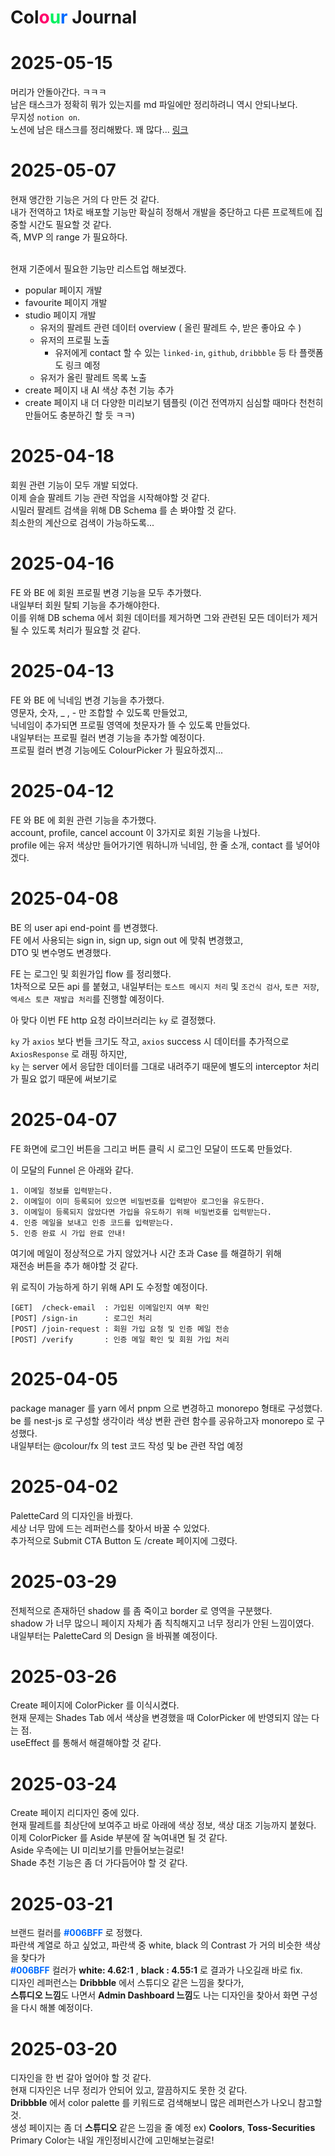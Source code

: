 # Col<span style="color:#FF006A">o</span><span style="color:#00F05F">u</span><span style="color:#006BFF">r</span> Journal

# 2025-05-15

머리가 안돌아간다. ㅋㅋㅋ<br>
남은 태스크가 정확히 뭐가 있는지를 md 파일에만 정리하려니 역시 안되나보다.<br>
무지성 `notion on`.<br>
노션에 남은 태스크를 정리해봤다. 꽤 많다... [링크](https://www.notion.so/Colour-1f4939e5892a80b6a4bbc3050f707846)

# 2025-05-07

현재 앵간한 기능은 거의 다 만든 것 같다.<br>
내가 전역하고 1차로 배포할 기능만 확실히 정해서 개발을 중단하고 다른 프로젝트에 집중할 시간도 필요할 것 같다.<br>
즉, MVP 의 range 가 필요하다.<br><br>

현재 기준에서 필요한 기능만 리스트업 해보겠다.<br>

- popular 페이지 개발
- favourite 페이지 개발
- studio 페이지 개발
  - 유저의 팔레트 관련 데이터 overview ( 올린 팔레트 수, 받은 좋아요 수 )
  - 유저의 프로필 노출
    - 유저에게 contact 할 수 있는 `linked-in`, `github`, `dribbble` 등 타 플랫폼도 링크 예정
  - 유저가 올린 팔레트 목록 노출
- create 페이지 내 AI 색상 추천 기능 추가
- create 페이지 내 더 다양한 미리보기 템플릿 (이건 전역까지 심심할 때마다 천천히 만들어도 충분하긴 할 듯 ㅋㅋ)

# 2025-04-18

회원 관련 기능이 모두 개발 되었다.<br>
이제 슬슬 팔레트 기능 관련 작업을 시작해야할 것 같다.<br>
시밀러 팔레트 검색을 위해 DB Schema 를 손 봐야할 것 같다.<br>
최소한의 계산으로 검색이 가능하도록...

# 2025-04-16

FE 와 BE 에 회원 프로필 변경 기능을 모두 추가했다.<br>
내일부터 회원 탈퇴 기능을 추가해야한다.<br>
이를 위해 DB schema 에서 회원 데이터를 제거하면 그와 관련된 모든 데이터가 제거될 수 있도록 처리가 필요할 것 같다.

# 2025-04-13

FE 와 BE 에 닉네임 변경 기능을 추가했다.<br>
영문자, 숫자, \_ , - 만 조합할 수 있도록 만들었고,<br>
닉네임이 추가되면 프로필 영역에 첫문자가 뜰 수 있도록 만들었다.<br>
내일부터는 프로필 컬러 변경 기능을 추가할 예정이다.<br>
프로필 컬러 변경 기능에도 ColourPicker 가 필요하겠지...

# 2025-04-12

FE 와 BE 에 회원 관련 기능을 추가했다.<br>
account, profile, cancel account 이 3가지로 회원 기능을 나눴다.<br>
profile 에는 유저 색상만 들어가기엔 뭐하니까 닉네임, 한 줄 소개, contact 를 넣어야겠다.

# 2025-04-08

BE 의 user api end-point 를 변경했다.<br>
FE 에서 사용되는 sign in, sign up, sign out 에 맞춰 변경했고,<br>
DTO 및 변수명도 변경했다.<br>

FE 는 로그인 및 회원가입 flow 를 정리했다.<br>
1차적으로 모든 api 를 붙혔고, 내일부터는 `토스트 메시지 처리` 및 `조건식 검사`, `토큰 저장`, `엑세스 토큰 재발급 처리`를 진행할 예정이다.<br>

아 맞다 이번 FE http 요청 라이브러리는 `ky` 로 결정했다.<br>

`ky` 가 `axios` 보다 번들 크기도 작고, `axios` success 시 데이터를 추가적으로 `AxiosResponse` 로 래핑 하지만,<br>
`ky` 는 server 에서 응답한 데이터를 그대로 내려주기 때문에 별도의 interceptor 처리가 필요 없기 때문에 써보기로

# 2025-04-07

FE 화면에 로그인 버튼을 그리고 버튼 클릭 시 로그인 모달이 뜨도록 만들었다.<br>

이 모달의 Funnel 은 아래와 같다.

```
1. 이메일 정보를 입력받는다.
2. 이메일이 이미 등록되어 있으면 비밀번호를 입력받아 로그인을 유도한다.
3. 이메일이 등록되지 않았다면 가입을 유도하기 위해 비밀번호를 입력받는다.
4. 인증 메일을 보내고 인증 코드를 입력받는다.
5. 인증 완료 시 가입 완료 안내!
```

여기에 메일이 정상적으로 가지 않았거나 시간 초과 Case 를 해결하기 위해<br>
재전송 버튼을 추가 해야할 것 같다.<br>

위 로직이 가능하게 하기 위해 API 도 수정할 예정이다.

```
[GET]  /check-email  : 가입된 이메일인지 여부 확인
[POST] /sign-in      : 로그인 처리
[POST] /join-request : 회원 가입 요청 및 인증 메일 전송
[POST] /verify       : 인증 메일 확인 및 회원 가입 처리
```

# 2025-04-05

package manager 를 yarn 에서 pnpm 으로 변경하고 monorepo 형태로 구성했다.<br>
be 를 nest-js 로 구성할 생각이라 색상 변환 관련 함수를 공유하고자 monorepo 로 구성했다.<br>
내일부터는 @colour/fx 의 test 코드 작성 및 be 관련 작업 예정

# 2025-04-02

PaletteCard 의 디자인을 바꿨다.<br>
세상 너무 맘에 드는 레퍼런스를 찾아서 바꿀 수 있었다.<br>
추가적으로 Submit CTA Button 도 /create 페이지에 그렸다.

# 2025-03-29

전체적으로 존재하던 shadow 를 좀 죽이고 border 로 영역을 구분했다.<br>
shadow 가 너무 많으니 페이지 자체가 좀 칙칙해지고 너무 정리가 안된 느낌이였다.<br>
내일부터는 PaletteCard 의 Design 을 바꿔볼 예정이다.

# 2025-03-26

Create 페이지에 ColorPicker 를 이식시켰다.<br>
현재 문제는 Shades Tab 에서 색상을 변경했을 때 ColorPicker 에 반영되지 않는 다는 점.<br>
useEffect 를 통해서 해결해야할 것 같다.

# 2025-03-24

Create 페이지 리디자인 중에 있다.<br>
현재 팔레트를 최상단에 보여주고 바로 아래에 색상 정보, 색상 대조 기능까지 붙혔다.<br>
이제 ColorPicker 를 Aside 부분에 잘 녹여내면 될 것 같다.<br>
Aside 우측에는 UI 미리보기를 만들어보는걸로!<br>
Shade 추천 기능은 좀 더 가다듬어야 할 것 같다.

# 2025-03-21

브랜드 컬러를 <b style="color:#006BFF">#006BFF</b> 로 정했다.<br>
파란색 계열로 하고 싶었고, 파란색 중 white, black 의 Contrast 가 거의 비슷한 색상을 찾다가<br>
<b style="color:#006BFF">#006BFF</b> 컬러가 <b>white: 4.62:1</b> , <b>black : 4.55:1</b> 로 결과가 나오길래 바로 fix.<br>
디자인 레퍼런스는 <b>Dribbble</b> 에서 스튜디오 같은 느낌을 찾다가,<br>
<b>스튜디오 느낌</b>도 나면서 <b>Admin Dashboard 느낌</b>도 나는 디자인을 찾아서 화면 구성을 다시 해볼 예정이다.

# 2025-03-20

디자인을 한 번 갈아 엎어야 할 것 같다.<br>
현재 디자인은 너무 정리가 안되어 있고, 깔끔하지도 못한 것 같다.<br>
**Dribbble** 에서 color palette 를 키워드로 검색해보니 많은 레퍼런스가 나오니 참고할 것.<br>
생성 페이지는 좀 더 **스튜디오** 같은 느낌을 줄 예정 ex) **Coolors**, **Toss-Securities**<br>
Primary Color는 내일 개인정비시간에 고민해보는걸로!
